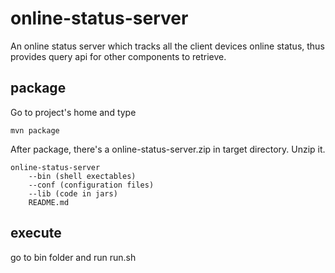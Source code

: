 # online-status-server #

An online status server which tracks all the client devices online status, thus provides query api for other components to retrieve.

## package ##

Go to project's home and type
```
mvn package
```
After package, there's a online-status-server.zip in target directory. Unzip it.
```
online-status-server
    --bin (shell exectables)
    --conf (configuration files)
    --lib (code in jars)
    README.md
```

## execute ##

go to bin folder and run run.sh
